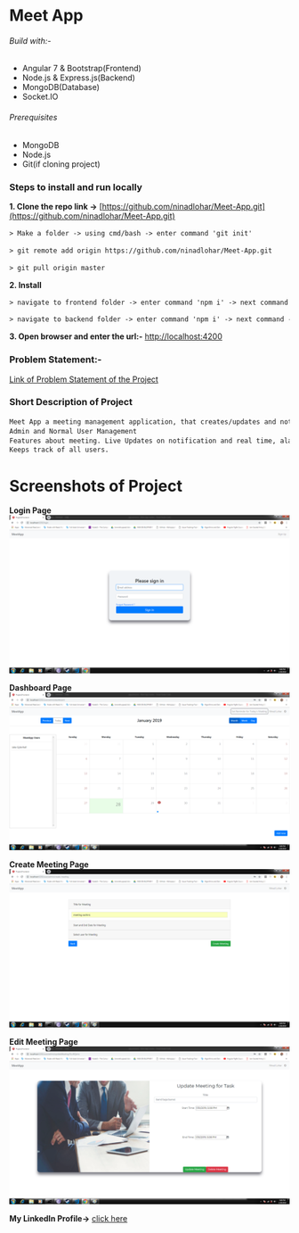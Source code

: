 # Meet App

###### Build with:-
- Angular 7 & Bootstrap(Frontend)
- Node.js & Express.js(Backend)
- MongoDB(Database)
- Socket.IO

###### Prerequisites
- MongoDB
- Node.js
- Git(if cloning project)

### Steps to install and run locally
**1. Clone the repo link ->** [https://github.com/ninadlohar/Meet-App.git](https://github.com/ninadlohar/Meet-App.git)
````html
> Make a folder -> using cmd/bash -> enter command 'git init'
````
````html
> git remote add origin https://github.com/ninadlohar/Meet-App.git
````
````html
> git pull origin master
````
**2. Install**
````html
> navigate to frontend folder -> enter command 'npm i' -> next command -> 'ng serve'
````
````html
> navigate to backend folder -> enter command 'npm i' -> next command -> 'nodemon app'
````
**3. Open browser and enter the url:-** [http://localhost:4200](http://localhost:4200)

### Problem Statement:-
[Link of Problem Statement of the Project](https://s3-ap-southeast-1.amazonaws.com/edwisor-india-bucket/projects/web/web03/Web030102+-+Meeting+Planner.pdf)

### Short Description of Project
```html
Meet App a meeting management application, that creates/updates and notify users about meeting.
Admin and Normal User Management
Features about meeting. Live Updates on notification and real time, alarm notifcation with snooze functionality.
Keeps track of all users.
```

# Screenshots of Project

**Login Page**![Screenshot](https://github.com/ninadlohar/Meet-App/blob/master/project1-frontend/src/assets/login.png)

**Dashboard Page** ![Screenshot](https://github.com/ninadlohar/Meet-App/blob/master/project1-frontend/src/assets/dashboard.png)

**Create Meeting Page** ![Screenshot](https://github.com/ninadlohar/Meet-App/blob/master/project1-frontend/src/assets/createMeeting.png)

**Edit Meeting Page** ![Screenshot](https://github.com/ninadlohar/Meet-App/blob/master/project1-frontend/src/assets/updatemeeting.png)

**My LinkedIn Profile->** [click here](https://www.linkedin.com/in/ninad-lohar-448705ab/)
